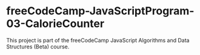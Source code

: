 # freeCodeCamp-JavaScriptProgram-03-CalorieCounter
 This project is part of the freeCodeCamp JavaScript Algorithms and Data Structures (Beta) course. 
